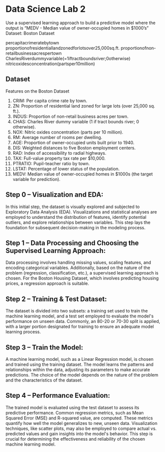 # Data Science Lab 2

Use a supervised learning approach to build a predictive model where the output is “MEDV - Median value of owner-occupied homes in $1000’s”
Dataset: Boston Dataset

percapitacrimeratebytown proportionofresidentiallandzonedforlotsover25,000sq.ft.
proportionofnon-retailbusinessacrespertown CharlesRiverdummyvariable(=1iftractboundsriver;0otherwise) nitricoxidesconcentration(partsper10million)

## Dataset
Features on the Boston Dataset
1. CRIM: Per capita crime rate by town.
2. ZN: Proportion of residential land zoned for large lots (over 25,000 sq. ft.).
3. INDUS: Proportion of non-retail business acres per town.
4. CHAS: Charles River dummy variable (1 if tract bounds river; 0 otherwise).
5. NOX: Nitric oxides concentration (parts per 10 million).
6. RM: Average number of rooms per dwelling.
7. AGE: Proportion of owner-occupied units built prior to 1940.
8. DIS: Weighted distances to five Boston employment centers.
9. RAD: Index of accessibility to radial highways.
10. TAX: Full-value property tax rate per $10,000.
11. PTRATIO: Pupil-teacher ratio by town.
12. LSTAT: Percentage of lower status of the population.
13. MEDV: Median value of owner-occupied homes in $1000s (the target variable for prediction).


## Step 0 – Visualization and EDA:
In this initial step, the dataset is visually explored and subjected to Exploratory Data Analysis (EDA). Visualizations and statistical analyses are employed to understand the distribution of features, identify potential outliers, and explore relationships between variables. This step lays the foundation for subsequent decision-making in the modeling process.

## Step 1 – Data Processing and Choosing the Supervised Learning Approach:
Data processing involves handling missing values, scaling features, and encoding categorical variables. Additionally, based on the nature of the problem (regression, classification, etc.), a supervised learning approach is chosen. For the Boston Housing Dataset, which involves predicting housing prices, a regression approach is suitable.

## Step 2 – Training & Test Dataset:
The dataset is divided into two subsets: a training set used to train the machine learning model, and a test set employed to evaluate the model's performance on unseen data. Commonly, an 80-20 or 70-30 split is applied, with a larger portion designated for training to ensure an adequate model learning process.

## Step 3 – Train the Model:
A machine learning model, such as a Linear Regression model, is chosen and trained using the training dataset. The model learns the patterns and relationships within the data, adjusting its parameters to make accurate predictions. The choice of the model depends on the nature of the problem and the characteristics of the dataset.

## Step 4 – Performance Evaluation:
The trained model is evaluated using the test dataset to assess its predictive performance. Common regression metrics, such as Mean Squared Error (MSE) and R-squared value, are computed. These metrics quantify how well the model generalizes to new, unseen data. Visualization techniques, like scatter plots, may also be employed to compare actual vs. predicted values and gain insights into the model's behavior. This step is crucial for determining the effectiveness and reliability of the chosen machine learning model.
